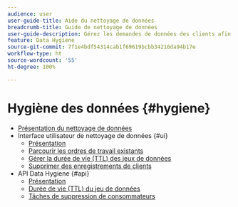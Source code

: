 ```yaml
---
audience: user
user-guide-title: Aide du nettoyage de données
breadcrumb-title: Guide de nettoyage de données
user-guide-description: Gérez les demandes de données des clients afin de respecter les réglementations légales en matière de confidentialité, telles que le RGPD et le CCPA.
feature: Data Hygiene
source-git-commit: 7f1e4bdf54314cab1f69619bcbb34216da94b17e
workflow-type: ht
source-wordcount: '55'
ht-degree: 100%

---
```



# Hygiène des données {#hygiene}

* [Présentation du nettoyage de données](./home.md)
* Interface utilisateur de nettoyage de données {#ui}
   * [Présentation](./ui/overview.md)
   * [Parcourir les ordres de travail existants](./ui/browse.md)
   * [Gérer la durée de vie (TTL) des jeux de données](./ui/ttl.md)
   * [Supprimer des enregistrements de clients](./ui/delete-consumer.md)
* API Data Hygiene {#api}
   * [Présentation](./api/overview.md)
   * [Durée de vie (TTL) du jeu de données](./api/ttl.md)
   * [Tâches de suppression de consommateurs](./api/jobs.md)
